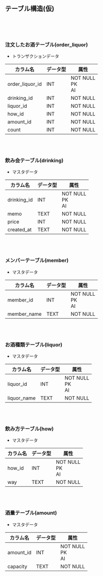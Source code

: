 ## テーブル構造(仮)

<br>
<br>
<br>

### 注文したお酒テーブル(order_liquor)

- トランザクションデータ

| カラム名        | データ型 | 属性                  |
| --------------- | -------- | --------------------- |
| order_liquor_id | INT      | NOT NULL<br>PK <br>AI |
| drinking_id     | INT      | NOT NULL              |
| liquor_id       | INT      | NOT NULL              |
| how_id          | INT      | NOT NULL              |
| amount_id       | INT      | NOT NULL              |
| count           | INT      | NOT NULL              |

<br>
<br>

### 飲み会テーブル(drinking)

- マスタデータ

| カラム名    | データ型 | 属性                 |
| ----------- | -------- | -------------------- |
| drinking_id | INT      | NOT NULL<br>PK<br>AI |
| memo        | TEXT     | NOT NULL             |
| price       | INT      | NOT NULL             |
| created_at  | TEXT     | NOT NULL             |

<br>
<br>

### メンバーテーブル(member)

- マスタデータ

| カラム名    | データ型 | 属性                 |
| ----------- | -------- | -------------------- |
| member_id   | INT      | NOT NULL<br>PK<br>AI |
| member_name | TEXT     | NOT NULL             |

<br>
<br>

### お酒種類テーブル(liquor)

- マスタデータ

| カラム名    | データ型 | 属性                 |
| ----------- | -------- | -------------------- |
| liquor_id   | INT      | NOT NULL<br>PK<br>AI |
| liquor_name | TEXT     | NOT NULL             |

<br>
<br>

### 飲み方テーブル(how)

- マスタデータ

| カラム名 | データ型 | 属性                 |
| -------- | -------- | -------------------- |
| how_id   | INT      | NOT NULL<br>PK<br>AI |
| way      | TEXT     | NOT NULL             |

<br>
<br>

### 酒量テーブル(amount)

- マスタデータ

| カラム名  | データ型 | 属性                  |
| --------- | -------- | --------------------- |
| amount_id | INT      | NOT NULL<br>PK <br>AI |
| capacity  | TEXT     | NOT NULL              |

<br>
<br>
